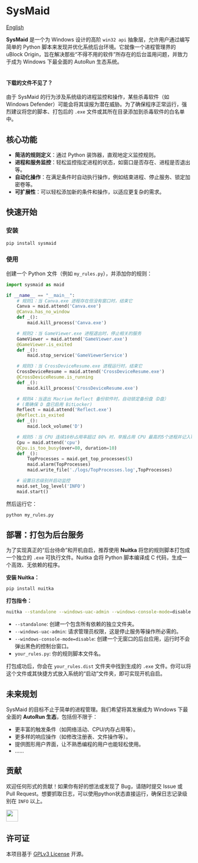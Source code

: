 # SysMaid
[English](https://github.com/zhangtony239/SysMaid/blob/main/README_en.md)

**SysMaid** 是一个为 Windows 设计的高阶 `win32 api` 抽象层，允许用户通过编写简单的 Python 脚本来发现并优化系统后台环境。它就像一个进程管理界的 uBlock Origin，旨在解决那些“不得不用的软件”所存在的后台滥用问题，并致力于成为 Windows 下最全面的 AutoRun 生态系统。
<br /><br />

#### 下载的文件不见了？

由于 SysMaid 的行为涉及系统级的进程监控和操作，某些杀毒软件（如 Windows Defender）可能会将其误报为潜在威胁。为了确保程序正常运行，强烈建议将您的脚本、打包后的 `.exe` 文件或其所在目录添加到杀毒软件的白名单中。

## 核心功能

*   **简洁的规则定义**：通过 Python 装饰器，直观地定义监控规则。
*   **进程和服务监控**：轻松监控指定进程的状态，如窗口是否存在、进程是否退出等。
*   **自动化操作**：在满足条件时自动执行操作，例如结束进程、停止服务、锁定加密卷等。
*   **可扩展性**：可以轻松添加新的条件和操作，以适应更复杂的需求。


## 快速开始

### 安装

```bash
pip install sysmaid
```

### 使用

创建一个 Python 文件（例如 `my_rules.py`），并添加你的规则：

```python
import sysmaid as maid

if __name__ == "__main__":
    # 规则1：当 Canva.exe 进程存在但没有窗口时，结束它
    Canva = maid.attend('Canva.exe')
    @Canva.has_no_window
    def _():
        maid.kill_process('Canva.exe')

    # 规则2：当 GameViewer.exe 进程退出时，停止相关的服务
    GameViewer = maid.attend('GameViewer.exe')
    @GameViewer.is_exited
    def _():
        maid.stop_service('GameViewerService')

    # 规则3：当 CrossDeviceResume.exe 进程运行时，结束它
    CrossDeviceResume = maid.attend('CrossDeviceResume.exe')
    @CrossDeviceResume.is_running
    def _():
        maid.kill_process('CrossDeviceResume.exe')

    # 规则4：当退出 Macrium Reflect 备份软件时，自动锁定备份盘（D盘）
    # (需确保 D 盘已启用 BitLocker)
    Reflect = maid.attend('Reflect.exe')
    @Reflect.is_exited
    def _():
        maid.lock_volume('D')

    # 规则5：当 CPU 连续10秒占用率超过 80% 时，举报占用 CPU 最高的5个进程并记入log
    Cpu = maid.attend('cpu')
    @Cpu.is_too_busy(over=80, duration=10)
    def _():
        TopProcesses = maid.get_top_processes(5)
        maid.alarm(TopProcesses)
        maid.write_file('./logs/TopProcesses.log',TopProcesses)

    # 设置日志级别并启动监控
    maid.set_log_level('INFO')
    maid.start()
```

然后运行它：

```bash
python my_rules.py
```

## 部署：打包为后台服务

为了实现真正的“后台待命”和开机自启，推荐使用 **Nuitka** 将您的规则脚本打包成一个独立的 `.exe` 可执行文件。Nuitka 会将 Python 脚本编译成 C 代码，生成一个高效、无依赖的程序。

**安装 Nuitka：**

```bash
pip install nuitka
```

**打包指令：**

```bash
nuitka --standalone --windows-uac-admin --windows-console-mode=disable your_rules.py
```

*   `--standalone`: 创建一个包含所有依赖的独立文件夹。
*   `--windows-uac-admin`: 请求管理员权限，这是停止服务等操作所必需的。
*   `--windows-console-mode=disable`: 创建一个无窗口的后台应用，运行时不会弹出黑色的控制台窗口。
*   `your_rules.py`: 你的规则脚本文件名。

打包成功后，你会在 `your_rules.dist` 文件夹中找到生成的 `.exe` 文件。你可以将这个文件或其快捷方式放入系统的“启动”文件夹，即可实现开机自启。

## 未来规划

SysMaid 的目标不止于简单的进程管理。我们希望将其发展成为 Windows 下最全面的 **AutoRun 生态**，包括但不限于：

*   更丰富的触发条件（如网络活动、CPU/内存占用等）。
*   更多样的响应操作（如修改注册表、文件操作等）。
*   提供图形用户界面，让不熟悉编程的用户也能轻松使用。
*   ……

## 贡献

欢迎任何形式的贡献！如果你有好的想法或发现了 Bug，请随时提交 Issue 或 Pull Request。想要抓取日志，可以使用python状态直接运行，确保日志记录级别在 `INFO` 以上。

<a href="https://roocode.com/">
<img height="32" src="https://github.com/user-attachments/assets/b963732e-8cb2-42c0-a398-d80768a7f86f"></img>
</a>

## 许可证

本项目基于 [GPLv3 License](https://github.com/zhangtony239/SysMaid/blob/main/LICENSE) 开源。
